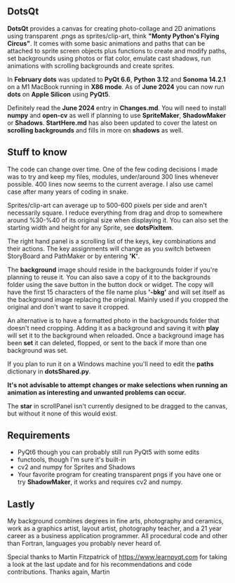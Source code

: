 ## DotsQt  
**DotsQt** provides a canvas for creating photo-collage and 2D animations using transparent .pngs as sprites/clip-art, think **"Monty Python's Flying Circus"**. It comes with some basic animations and paths that can be attached to sprite screen objects plus functions to create and modify paths, set backgrounds using photos or flat color, emulate cast shadows, run animations with scrolling backgrounds and create sprites. 

In **February** **dots** was updated to **PyQt 6.6**, **Python 3.12** and **Sonoma 14.2.1** on a M1 MacBook running in **X86 mode**. As of **June 2024** you can now run **dots** on **Apple Silicon** using **PyQt5**. 

Definitely read the **June 2024** entry in **Changes.md**. You will need to install **numpy** and **open-cv** as well if planning to use **SpriteMaker**, **ShadowMaker** or **Shadows**.  **StartHere.md** has also been updated to cover the latest on **scrolling backgrounds** and fills in more on **shadows** as well.
	  
## Stuff to know
The code can change over time.  One of the few coding decisions I made was to try and keep my files, modules, under/around 300 lines whenever possible. 400 lines now seems to the current average. I also use camel case after many years of coding in snake.

Sprites/clip-art can average up to 500-600 pixels per side and aren't necessarily square.  I reduce everything from drag and drop to somewhere around %30-%40 of its original size when displaying it. You can also set the starting width and height for any Sprite, see **dotsPixItem**.

The right hand panel is a scrolling list of the keys, key combinations and their actions. The key assignments will change as you switch between StoryBoard and PathMaker or by entering **'K'**.

The **background** image should reside in the backgrounds folder if you're planning to reuse it. You can also save a copy of it to the backgrounds folder using the save button in the button dock or widget. The copy will have the first 15 characters of the file name plus **'-bkg'** and will set itself as the background image replacing the original. Mainly used if you cropped the original and don't want to save it cropped.

An alternative is to have a formatted photo in the backgrounds folder that doesn't need cropping. Adding it as a background and saving it with **play** will set it to the background when reloaded.  Once a background image has been **set** it can deleted, flopped, or sent to the back if more than one background was set.

If you plan to run it on a Windows machine you'll need to edit the **paths** dictionary in **dotsShared.py**.   

**It's not advisable to attempt changes or make selections when running an animation as interesting and unwanted problems can occur.**   

The **star** in scrollPanel isn't currently designed to be dragged to the canvas, but without it none of this would exist.


## Requirements
* PyQt6 though you can probably still run PyQt5 with some edits 
* functools, though I'm sure it's built-in
* cv2 and numpy for Sprites and Shadows
* Your favorite program for creating transparent pngs if you have one or try **ShadowMaker**, it works and requires cv2 and numpy.

## Lastly
My background combines degrees in fine arts, photography and ceramics, work as a graphics artist, layout artist, photography teacher, and a 21 year career as a business application programmer. All procedural code and other than Fortran, languages you probably never heard of. 

Special thanks to Martin Fitzpatrick of <https://www.learnpyqt.com> for taking a look at the last update and for his recommendations and code contributions.  Thanks again, Martin
